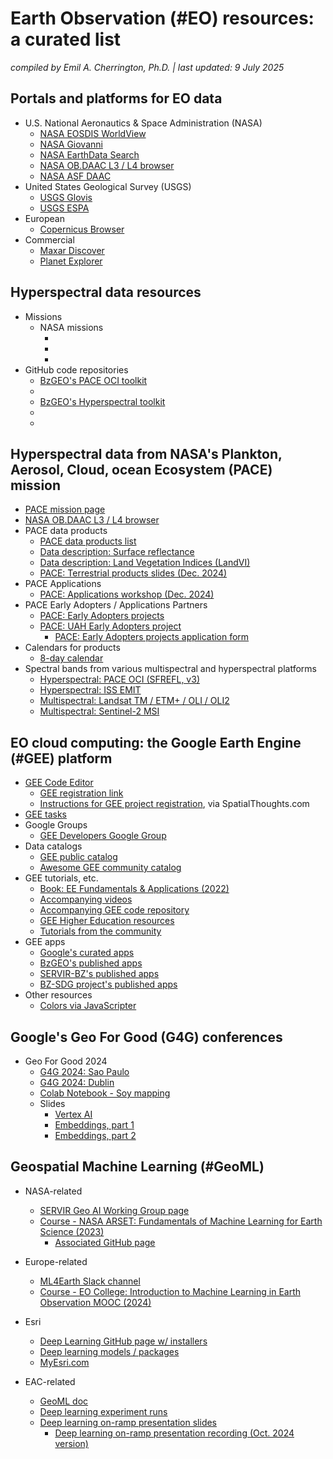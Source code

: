 # Earth Observation (#EO) resources: a curated list

*compiled by Emil A. Cherrington, Ph.D. | last updated: 9 July 2025*

## Portals and platforms for EO data

* U.S. National Aeronautics & Space Administration (NASA)
  * [NASA EOSDIS WorldView](https://worldview.earthdata.nasa.gov/)
  * [NASA Giovanni](https://giovanni.gsfc.nasa.gov/giovanni/)
  * [NASA EarthData Search](https://search.earthdata.nasa.gov/search)
  * [NASA  OB.DAAC L3 / L4 browser](https://oceandata.sci.gsfc.nasa.gov/l3/)
  * [NASA ASF DAAC](https://search.asf.alaska.edu/#/)
* United States Geological Survey (USGS)
  * [USGS Glovis](https://glovis.usgs.gov/app)
  * [USGS ESPA](https://espa.cr.usgs.gov/)
* European
  * [Copernicus Browser](https://browser.dataspace.copernicus.eu/)
* Commercial
  * [Maxar Discover](https://discover.maxar.com/)
  * [Planet Explorer](https://www.planet.com/explorer/)

## Hyperspectral data resources
* Missions
  * NASA missions
    * []()
    * []()
    * []()
* GitHub code repositories
  * [BzGEO's PACE OCI toolkit]()
  * []()
  * [BzGEO's Hyperspectral toolkit]()
  * []()
  * []()

## Hyperspectral data from NASA's Plankton, Aerosol, Cloud, ocean Ecosystem (PACE) mission
* [PACE mission page](https://pace.oceansciences.org/)
* [NASA  OB.DAAC L3 / L4 browser](https://oceandata.sci.gsfc.nasa.gov/l3/)
* PACE data products
  * [PACE data products list](https://pace.oceansciences.org/data_table.htm)
  * [Data description: Surface reflectance](https://oceancolor.gsfc.nasa.gov/data/10.5067/PACE/OCI/L2/SFREFL/3.0)
  * [Data description: Land Vegetation Indices (LandVI)](https://oceancolor.gsfc.nasa.gov/data/10.5067/PACE/OCI/L2/LANDVI/3.0)
  * [PACE: Terrestrial products slides (Dec. 2024)](https://pace.oceansciences.org/docs/03-c-Huemmrich_PACE_Terrestrial.pdf)
* PACE Applications
  * [PACE: Applications workshop (Dec. 2024)](https://pace.oceansciences.org/event_archive/2024-PACE-Applications-Workshop.htm)
* PACE Early Adopters / Applications Partners
  * [PACE: Early Adopters projects](https://pace.oceansciences.org/app_adopters.htm)
  * [PACE: UAH Early Adopters project](https://pace.oceansciences.org/people_ea.htm?id=127)
    * [PACE: Early Adopters projects application form](https://forms.gle/ZxUeqDJDZu47SEzD8)
* Calendars for products
  * [8-day calendar](https://bit.ly/pace_oci_8d_cal)
* Spectral bands from various multispectral and hyperspectral platforms
  * [Hyperspectral: PACE OCI (SFREFL, v3)](https://bit.ly/pace_oci_sr_v3_bands)
  * [Hyperspectral: ISS EMIT](https://bit.ly/iss_emit_bands)
  * [Multispectral: Landsat TM / ETM+ / OLI / OLI2](https://bit.ly/landsat_bands)
  * [Multispectral: Sentinel-2 MSI](https://bit.ly/s2_bands)

## EO cloud computing: the Google Earth Engine (#GEE) platform
* [GEE Code Editor](https://code.earthengine.google.com/)
  * [GEE registration link](https://earthengine.google.com/signup/)
  * [Instructions for GEE project registration](https://courses.spatialthoughts.com/gee-sign-up.html), via SpatialThoughts.com
* [GEE tasks](https://code.earthengine.google.com/tasks)
* Google Groups
  * [GEE Developers Google Group](https://groups.google.com/g/google-earth-engine-developers)
* Data catalogs
  * [GEE public catalog](https://developers.google.com/earth-engine/datasets)
  * [Awesome GEE community catalog](https://gee-community-catalog.org/)
* GEE tutorials, etc.
  * [Book: EE Fundamentals & Applications (2022)](https://www.eefabook.org/)
   * [Accompanying videos](https://www.youtube.com/@eefabook3667/videos)
   * [Accompanying GEE code repository](https://earthengine.googlesource.com/projects/gee-edu/book)
  * [GEE Higher Education resources](https://developers.google.com/earth-engine/tutorials/edu)
  * [Tutorials from the community](https://developers.google.com/earth-engine/tutorials/community/explore)
* GEE apps
   * [Google's curated apps](https://www.earthengine.app/)
   * [BzGEO's published apps](https://bzgeo.users.earthengine.app/)
   * [SERVIR-BZ's published apps](https://servirbz.users.earthengine.app/)
   * [BZ-SDG project's published apps](https://bz-sdg.earthengine.app/)
* Other resources
  * [Colors via JavaScripter](http://www.javascripter.net/faq/colornam.htm)

## Google's Geo For Good (G4G) conferences
* Geo For Good 2024
  * [G4G 2024: Sao Paulo](https://earthoutreachonair.withgoogle.com/events/geoforgood24-saopaulo)
  * [G4G 2024: Dublin](https://earthoutreachonair.withgoogle.com/events/geoforgood24-dublin)
  * [Colab Notebook - Soy mapping](https://colab.research.google.com/drive/1Iip9Li7ZguMxKUjZ4mbcg_q1EDyAvUB2)
  * Slides
    * [Vertex AI](https://docs.google.com/presentation/d/1eNJDIoJg-ADrxC09JIzl00frjyseEc917rItTDPalGI/edit#slide=id.g303d87bcffc_0_0)
    * [Embeddings, part 1](https://docs.google.com/presentation/d/1ZfBYUNV1w377rkxc3REm5_evyzMJF6szxXGBszKC7uw/edit#slide=id.g3012811fd68_0_1316)
    * [Embeddings, part 2](https://docs.google.com/presentation/d/1azsWfeDuC-ZF5L8LNuWAEe49UOsxC-pPvqyZvSvJThk/edit#slide=id.g303d69aca51_0_197)
 
## Geospatial Machine Learning (#GeoML)

* NASA-related
  * [SERVIR Geo AI Working Group page](https://sites.google.com/uah.edu/geo-ai-working-group/home)
  * [Course - NASA ARSET: Fundamentals of Machine Learning for Earth Science (2023)](https://appliedsciences.nasa.gov/get-involved/training/english/arset-fundamentals-machine-learning-earth-science)
    * [Associated GitHub page](https://github.com/NASAARSET/ARSET_ML_Fundamentals)

* Europe-related
  * [ML4Earth Slack channel](https://ml4earthworkspace.slack.com/team)
  * [Course - EO College: Introduction to Machine Learning in Earth Observation MOOC (2024)](https://eo-college.org/courses/introduction-to-machine-learning-for-earth-observation/)

* Esri
  * [Deep Learning GitHub page w/ installers](https://github.com/Esri/deep-learning-frameworks?tab=readme-ov-file)
  * [Deep learning models / packages](https://livingatlas.arcgis.com/en/browse/#d=1&type=tool&itemTypes=Deep+Learning+Package)
  * [MyEsri.com](https://my.esri.com/)

* EAC-related
  * [GeoML doc](https://bit.ly/geoml)
  * [Deep learning experiment runs](https://bit.ly/geoml_mod_comp)
  * [Deep learning on-ramp presentation slides](https://docs.google.com/presentation/d/1e9h_LQrSyL5oriFHUMxsVyWulQ1ReO1S/edit#slide=id.p1)
    * [Deep learning on-ramp presentation recording (Oct. 2024 version)](https://www.youtube.com/watch?v=H-iAVLtkV0c)
